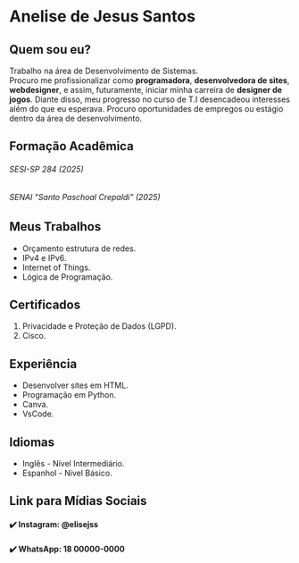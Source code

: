 # Anelise de Jesus Santos


## Quem sou eu?

Trabalho na área de Desenvolvimento de Sistemas.  
Procuro me profissionalizar como **programadora**, **desenvolvedora de sites**, **webdesigner**, e assim, futuramente, iniciar minha carreira de **designer de jogos**. Diante disso, meu progresso no curso de T.I desencadeou interesses além do que eu esperava. Procuro oportunidades de empregos ou estágio dentro da área de desenvolvimento.

## Formação Acadêmica
###### SESI-SP 284 (2025) 
###### SENAI "Santo Paschoal Crepaldi" (2025)





## Meus Trabalhos

* Orçamento estrutura de redes.
* IPv4 e IPv6.
* Internet of Things.
* Lógica de Programação.


## Certificados

1. Privacidade e Proteção de Dados (LGPD).
2. Cisco.

## Experiência

* Desenvolver sites em HTML.
* Programação em Python.
* Canva.
* VsCode.


## Idiomas
* Inglês - Nível Intermediário.
* Espanhol - Nível Básico.


## Link para Mídias Sociais

#### ✔️ Instagram: @elisejss
#### ✔️ WhatsApp: 18 00000-0000








